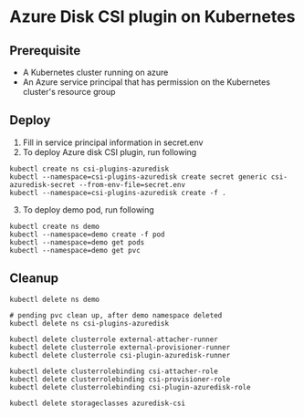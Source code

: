 # Azure Disk CSI plugin on Kubernetes

## Prerequisite
- A Kubernetes cluster running on azure
- An Azure service principal that has permission on the Kubernetes cluster's resource group

## Deploy
1. Fill in service principal information in secret.env
2. To deploy Azure disk CSI plugin, run following
```
kubectl create ns csi-plugins-azuredisk
kubectl --namespace=csi-plugins-azuredisk create secret generic csi-azuredisk-secret --from-env-file=secret.env
kubectl --namespace=csi-plugins-azuredisk create -f .
```
3. To deploy demo pod, run following
```
kubectl create ns demo
kubectl --namespace=demo create -f pod
kubectl --namespace=demo get pods
kubectl --namespace=demo get pvc
```

## Cleanup
```
kubectl delete ns demo

# pending pvc clean up, after demo namespace deleted
kubectl delete ns csi-plugins-azuredisk

kubectl delete clusterrole external-attacher-runner
kubectl delete clusterrole external-provisioner-runner
kubectl delete clusterrole csi-plugin-azuredisk-runner

kubectl delete clusterrolebinding csi-attacher-role
kubectl delete clusterrolebinding csi-provisioner-role
kubectl delete clusterrolebinding csi-plugin-azuredisk-role

kubectl delete storageclasses azuredisk-csi

```
